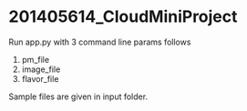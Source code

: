 # 201405614_CloudMiniProject

Run app.py with 3 command line params follows
1. pm_file 
2. image_file
3. flavor_file

Sample files are given in input folder.